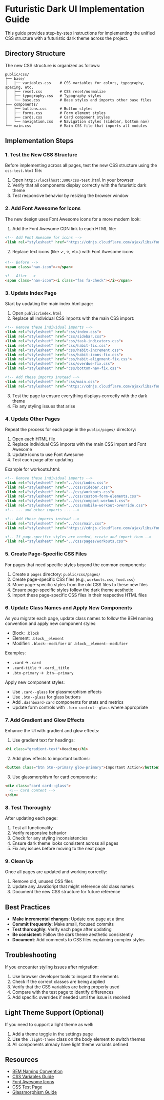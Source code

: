 # Futuristic Dark UI Implementation Guide

This guide provides step-by-step instructions for implementing the unified CSS structure with a futuristic dark theme across the project.

## Directory Structure

The new CSS structure is organized as follows:

```
public/css/
├── base/
│   ├── variables.css    # CSS variables for colors, typography, spacing, etc.
│   ├── reset.css        # CSS reset/normalize
│   ├── typography.css   # Typography styles
│   └── base.css         # Base styles and imports other base files
├── components/
│   ├── buttons.css      # Button styles
│   ├── forms.css        # Form element styles
│   ├── cards.css        # Card component styles
│   └── navigation.css   # Navigation styles (sidebar, bottom nav)
└── main.css             # Main CSS file that imports all modules
```

## Implementation Steps

### 1. Test the New CSS Structure

Before implementing across all pages, test the new CSS structure using the `css-test.html` file:

1. Open `http://localhost:3000/css-test.html` in your browser
2. Verify that all components display correctly with the futuristic dark theme
3. Test responsive behavior by resizing the browser window

### 2. Add Font Awesome for Icons

The new design uses Font Awesome icons for a more modern look:

1. Add the Font Awesome CDN link to each HTML file:

```html
<!-- Add Font Awesome for icons -->
<link rel="stylesheet" href="https://cdnjs.cloudflare.com/ajax/libs/font-awesome/6.4.0/css/all.min.css">
```

2. Replace text icons (like ✓, ⭐, etc.) with Font Awesome icons:

```html
<!-- Before -->
<span class="nav-icon">✓</span>

<!-- After -->
<span class="nav-icon"><i class="fas fa-check"></i></span>
```

### 3. Update Index Page

Start by updating the main index.html page:

1. Open `public/index.html`
2. Replace all individual CSS imports with the main CSS import:

```html
<!-- Remove these individual imports -->
<link rel="stylesheet" href="css/index.css">
<link rel="stylesheet" href="css/sidebar.css">
<link rel="stylesheet" href="css/task-indicators.css">
<link rel="stylesheet" href="css/habit-fix.css">
<link rel="stylesheet" href="css/habit-increment.css">
<link rel="stylesheet" href="css/habit-icons-fix.css">
<link rel="stylesheet" href="css/habit-alignment-fix.css">
<link rel="stylesheet" href="css/overdue-fix.css">
<link rel="stylesheet" href="css/bottom-nav-fix.css">

<!-- Add these imports instead -->
<link rel="stylesheet" href="css/main.css">
<link rel="stylesheet" href="https://cdnjs.cloudflare.com/ajax/libs/font-awesome/6.4.0/css/all.min.css">
```

3. Test the page to ensure everything displays correctly with the dark theme
4. Fix any styling issues that arise

### 4. Update Other Pages

Repeat the process for each page in the `public/pages/` directory:

1. Open each HTML file
2. Replace individual CSS imports with the main CSS import and Font Awesome
3. Update icons to use Font Awesome
4. Test each page after updating

Example for workouts.html:

```html
<!-- Remove these individual imports -->
<link rel="stylesheet" href="../css/index.css">
<link rel="stylesheet" href="../css/sidebar.css">
<link rel="stylesheet" href="../css/workouts.css">
<link rel="stylesheet" href="../css/custom-form-elements.css">
<link rel="stylesheet" href="../css/compact-workout.css">
<link rel="stylesheet" href="../css/mobile-workout-override.css">
<!-- ... and other imports ... -->

<!-- Add these imports instead -->
<link rel="stylesheet" href="../css/main.css">
<link rel="stylesheet" href="https://cdnjs.cloudflare.com/ajax/libs/font-awesome/6.4.0/css/all.min.css">

<!-- If page-specific styles are needed, create and import them -->
<link rel="stylesheet" href="../css/pages/workouts.css">
```

### 5. Create Page-Specific CSS Files

For pages that need specific styles beyond the common components:

1. Create a `pages` directory: `public/css/pages/`
2. Create page-specific CSS files (e.g., `workouts.css`, `food.css`)
3. Move page-specific styles from the old CSS files to these new files
4. Ensure page-specific styles follow the dark theme aesthetic
5. Import these page-specific CSS files in their respective HTML files

### 6. Update Class Names and Apply New Components

As you migrate each page, update class names to follow the BEM naming convention and apply new component styles:

- Block: `.block`
- Element: `.block__element`
- Modifier: `.block--modifier` or `.block__element--modifier`

Examples:
- `.card` → `.card`
- `.card-title` → `.card__title`
- `.btn-primary` → `.btn--primary`

Apply new component styles:
- Use `.card--glass` for glassmorphism effects
- Use `.btn--glass` for glass buttons
- Add `.dashboard-card` components for stats and metrics
- Update form controls with `.form-control--glass` where appropriate

### 7. Add Gradient and Glow Effects

Enhance the UI with gradient and glow effects:

1. Use gradient text for headings:
```html
<h1 class="gradient-text">Heading</h1>
```

2. Add glow effects to important buttons:
```html
<button class="btn btn--primary glow-primary">Important Action</button>
```

3. Use glassmorphism for card components:
```html
<div class="card card--glass">
  <!-- Card content -->
</div>
```

### 8. Test Thoroughly

After updating each page:

1. Test all functionality
2. Verify responsive behavior
3. Check for any styling inconsistencies
4. Ensure dark theme looks consistent across all pages
5. Fix any issues before moving to the next page

### 9. Clean Up

Once all pages are updated and working correctly:

1. Remove old, unused CSS files
2. Update any JavaScript that might reference old class names
3. Document the new CSS structure for future reference

## Best Practices

- **Make incremental changes**: Update one page at a time
- **Commit frequently**: Make small, focused commits
- **Test thoroughly**: Verify each page after updating
- **Be consistent**: Follow the dark theme aesthetic consistently
- **Document**: Add comments to CSS files explaining complex styles

## Troubleshooting

If you encounter styling issues after migration:

1. Use browser developer tools to inspect the elements
2. Check if the correct classes are being applied
3. Verify that the CSS variables are being properly used
4. Compare with the test page to identify differences
5. Add specific overrides if needed until the issue is resolved

## Light Theme Support (Optional)

If you need to support a light theme as well:

1. Add a theme toggle in the settings page
2. Use the `.light-theme` class on the body element to switch themes
3. All components already have light theme variants defined

## Resources

- [BEM Naming Convention](http://getbem.com/naming/)
- [CSS Variables Guide](https://developer.mozilla.org/en-US/docs/Web/CSS/Using_CSS_custom_properties)
- [Font Awesome Icons](https://fontawesome.com/icons)
- [CSS Test Page](http://localhost:3000/css-test.html)
- [Glassmorphism Guide](https://css.glass/)
